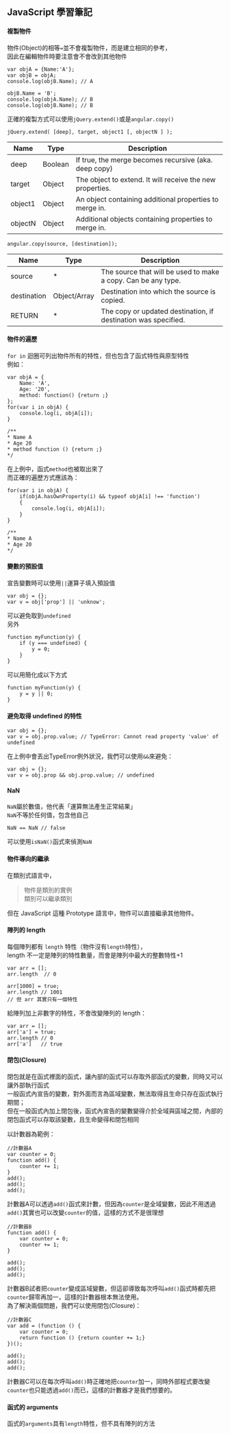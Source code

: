 ## JavaScript 學習筆記

#### 複製物件  
物件(Object)的相等`=`並不會複製物件，而是建立相同的參考，  
因此在編輯物件時要注意會不會改到其他物件
```
var objA = {Name:'A'}; 
var objB = objA; 
console.log(objB.Name); // A 

objB.Name = 'B'; 
console.log(objA.Name); // B 
console.log(objB.Name); // B
```
正確的複製方式可以使用`jQuery.extend()`或是`angular.copy()`
```
jQuery.extend( [deep], target, object1 [, objectN ] );
```
| Name | Type | Description |
| ---- | ---- | ----------- |
| deep | Boolean | If true, the merge becomes recursive (aka. deep copy) |
| target | Object | The object to extend. It will receive the new properties. |
| object1 | Object | An object containing additional properties to merge in.|
| objectN | Object | Additional objects containing properties to merge in. |  
```
angular.copy(source, [destination]);
```
| Name | Type | Description |
| ---- | ---- | ----------- |
| source | * | The source that will be used to make a copy. Can be any type. |
| destination | Object/Array | Destination into which the source is copied. |
| RETURN | * |The copy or updated destination, if destination was specified. |
  
#### 物件的遍歷  
`for in` 迴圈可列出物件所有的特性，但也包含了函式特性與原型特性  
例如：
```
var objA = {
    Name: 'A',
    Age: '20',
    method: function() {return ;}
};
for(var i in objA) {
    console.log(i, objA[i]);
}

/**
* Name A
* Age 20
* method function () {return ;}
*/
```
在上例中，函式`method`也被取出來了  
而正確的遍歷方式應該為：
```
for(var i in objA) {
    if(objA.hasOwnProperty(i) && typeof objA[i] !== 'function')
    {
        console.log(i, objA[i]);
    }
}
    
/**
* Name A
* Age 20
*/
```
  
#### 變數的預設值  
宣告變數時可以使用`||`運算子填入預設值
```
var obj = {};
var v = obj['prop'] || 'unknow';
```
可以避免取到`undefined`  
另外  
```
function myFunction(y) {
    if (y === undefined) {
        y = 0;
    }
}
```
可以用簡化成以下方式
```
function myFunction(y) {
    y = y || 0;
}
```
  
#### 避免取得 undefined 的特性
```
var obj = {};
var v = obj.prop.value; // TypeError: Cannot read property 'value' of undefined
```
在上例中會丟出TypeError例外狀況，我們可以使用`&&`來避免：
```
var obj = {};
var v = obj.prop && obj.prop.value; // undefined
```
  
#### NaN  
`NaN`屬於數值，他代表「運算無法產生正常結果」  
`NaN`不等於任何值，包含他自己
```
NaN == NaN // false
```
可以使用`isNaN()`函式來偵測`NaN` 
  
#### 物件導向的繼承
在類別式語言中，
>物件是類別的實例  
>類別可以繼承類別  

但在 JavaScript 這種 Prototype 語言中，物件可以直接繼承其他物件。
  
#### 陣列的 length
每個陣列都有 `length` 特性（物件沒有`length`特性），  
length 不一定是陣列的特性數量，而會是陣列中最大的整數特性+1
```
var arr = [];
arr.length  // 0

arr[1000] = true;
arr.length // 1001
// 但 arr 其實只有一個特性
```
給陣列加上非數字的特性，不會改變陣列的 length：
```
var arr = [];
arr['a'] = true;
arr.length // 0
arr['a']   // true
```
  
#### 閉包(Closure)
閉包就是在函式裡面的函式，讓內部的函式可以存取外部函式的變數，同時又可以讓外部執行函式  
一般函式內宣告的變數，對外面而言為區域變數，無法取得且生命只存在函式執行期間；  
但在一般函式內加上閉包後，函式內宣告的變數變得介於全域與區域之間，內部的閉包函式可以存取該變數，且生命變得和閉包相同  
  
以計數器為範例：
```
//計數器A
var counter = 0;
function add() {
    counter += 1;
}
add();
add();
add();
```
計數器A可以透過`add()`函式來計數，但因為`counter`是全域變數，因此不用透過`add()`其實也可以改變`counter`的值，這樣的方式不是很理想
```
//計數器B
function add() {
    var counter = 0;
    counter += 1;
}

add();
add();
add();
```
計數器B試者把`counter`變成區域變數，但這卻導致每次呼叫`add()`函式時都先把`counter`歸零再加一，這樣的計數器根本無法使用。  
為了解決兩個問題，我們可以使用閉包(Closure)：
```
//計數器C
var add = (function () {
    var counter = 0;
    return function () {return counter += 1;}
})();

add();
add();
add();
```
計數器C可以在每次呼叫`add()`時正確地把`counter`加一，同時外部程式要改變`counter`也只能透過`add()`而已，這樣的計數器才是我們想要的。
  
#### 函式的 arguments
函式的`arguments`具有`length`特性，但不具有陣列的方法
